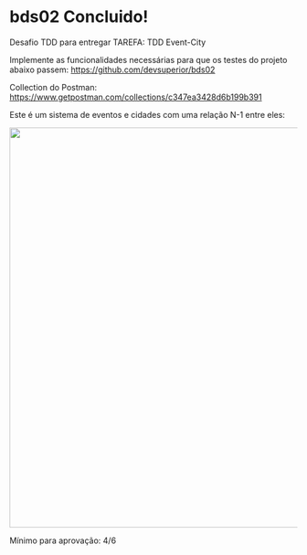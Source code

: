 # bds02 Concluido!

Desafio TDD para entregar
TAREFA: TDD Event-City

Implemente as funcionalidades necessárias para que os testes do projeto abaixo passem:
https://github.com/devsuperior/bds02

Collection do Postman:
https://www.getpostman.com/collections/c347ea3428d6b199b391

Este é um sistema de eventos e cidades com uma relação N-1 entre eles:

<div align="left">
<img src="https://user-images.githubusercontent.com/30321724/141784238-3e4ad065-0fb5-45cd-8042-c848b9e9cde8.PNG" width="700px">
</div>
 
Mínimo para aprovação: 4/6
